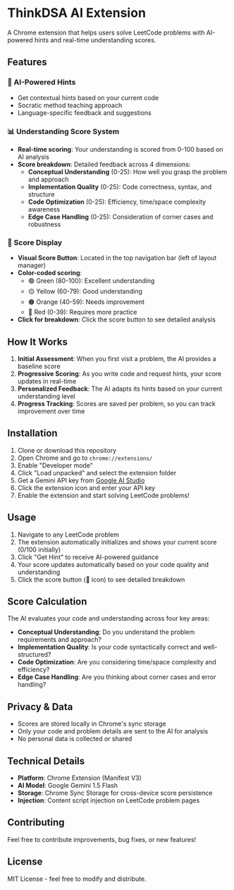 # ThinkDSA AI Extension

A Chrome extension that helps users solve LeetCode problems with AI-powered hints and real-time understanding scores.

## Features

### 🎯 AI-Powered Hints

- Get contextual hints based on your current code
- Socratic method teaching approach
- Language-specific feedback and suggestions

### 📊 Understanding Score System

- **Real-time scoring**: Your understanding is scored from 0-100 based on AI analysis
- **Score breakdown**: Detailed feedback across 4 dimensions:
  - **Conceptual Understanding** (0-25): How well you grasp the problem and approach
  - **Implementation Quality** (0-25): Code correctness, syntax, and structure
  - **Code Optimization** (0-25): Efficiency, time/space complexity awareness
  - **Edge Case Handling** (0-25): Consideration of corner cases and robustness

### 🎨 Score Display

- **Visual Score Button**: Located in the top navigation bar (left of layout manager)
- **Color-coded scoring**:
  - 🟢 Green (80-100): Excellent understanding
  - 🟡 Yellow (60-79): Good understanding
  - 🟠 Orange (40-59): Needs improvement
  - 🔴 Red (0-39): Requires more practice
- **Click for breakdown**: Click the score button to see detailed analysis

## How It Works

1. **Initial Assessment**: When you first visit a problem, the AI provides a baseline score
2. **Progressive Scoring**: As you write code and request hints, your score updates in real-time
3. **Personalized Feedback**: The AI adapts its hints based on your current understanding level
4. **Progress Tracking**: Scores are saved per problem, so you can track improvement over time

## Installation

1. Clone or download this repository
2. Open Chrome and go to `chrome://extensions/`
3. Enable "Developer mode"
4. Click "Load unpacked" and select the extension folder
5. Get a Gemini API key from [Google AI Studio](https://aistudio.google.com/apikey)
6. Click the extension icon and enter your API key
7. Enable the extension and start solving LeetCode problems!

## Usage

1. Navigate to any LeetCode problem
2. The extension automatically initializes and shows your current score (0/100 initially)
3. Click "Get Hint" to receive AI-powered guidance
4. Your score updates automatically based on your code quality and understanding
5. Click the score button (🧠 icon) to see detailed breakdown

## Score Calculation

The AI evaluates your code and understanding across four key areas:

- **Conceptual Understanding**: Do you understand the problem requirements and approach?
- **Implementation Quality**: Is your code syntactically correct and well-structured?
- **Code Optimization**: Are you considering time/space complexity and efficiency?
- **Edge Case Handling**: Are you thinking about corner cases and error handling?

## Privacy & Data

- Scores are stored locally in Chrome's sync storage
- Only your code and problem details are sent to the AI for analysis
- No personal data is collected or shared

## Technical Details

- **Platform**: Chrome Extension (Manifest V3)
- **AI Model**: Google Gemini 1.5 Flash
- **Storage**: Chrome Sync Storage for cross-device score persistence
- **Injection**: Content script injection on LeetCode problem pages

## Contributing

Feel free to contribute improvements, bug fixes, or new features!

## License

MIT License - feel free to modify and distribute.
